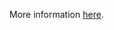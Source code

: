More information [here](https://docs.prismacloud.io/en/enterprise-edition/policy-reference/azure-policies/azure-iam-policies/bc-azure-2-41).
